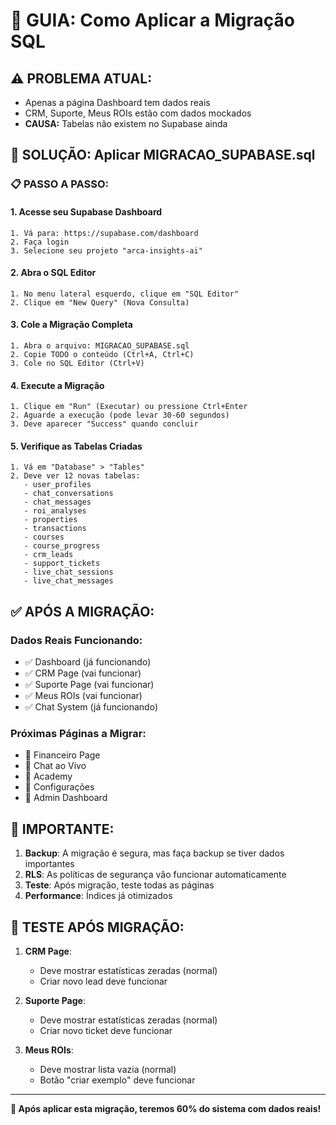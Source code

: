 # 🚀 GUIA: Como Aplicar a Migração SQL

## ⚠️ **PROBLEMA ATUAL:**
- Apenas a página Dashboard tem dados reais
- CRM, Suporte, Meus ROIs estão com dados mockados
- **CAUSA:** Tabelas não existem no Supabase ainda

## 🔧 **SOLUÇÃO: Aplicar MIGRACAO_SUPABASE.sql**

### 📋 **PASSO A PASSO:**

#### **1. Acesse seu Supabase Dashboard**
```
1. Vá para: https://supabase.com/dashboard
2. Faça login
3. Selecione seu projeto "arca-insights-ai"
```

#### **2. Abra o SQL Editor**
```
1. No menu lateral esquerdo, clique em "SQL Editor"
2. Clique em "New Query" (Nova Consulta)
```

#### **3. Cole a Migração Completa**
```
1. Abra o arquivo: MIGRACAO_SUPABASE.sql
2. Copie TODO o conteúdo (Ctrl+A, Ctrl+C)
3. Cole no SQL Editor (Ctrl+V)
```

#### **4. Execute a Migração**
```
1. Clique em "Run" (Executar) ou pressione Ctrl+Enter
2. Aguarde a execução (pode levar 30-60 segundos)
3. Deve aparecer "Success" quando concluir
```

#### **5. Verifique as Tabelas Criadas**
```
1. Vá em "Database" > "Tables"
2. Deve ver 12 novas tabelas:
   - user_profiles
   - chat_conversations  
   - chat_messages
   - roi_analyses
   - properties
   - transactions
   - courses
   - course_progress
   - crm_leads
   - support_tickets
   - live_chat_sessions
   - live_chat_messages
```

## ✅ **APÓS A MIGRAÇÃO:**

### **Dados Reais Funcionando:**
- ✅ Dashboard (já funcionando)
- ✅ CRM Page (vai funcionar)
- ✅ Suporte Page (vai funcionar) 
- ✅ Meus ROIs (vai funcionar)
- ✅ Chat System (já funcionando)

### **Próximas Páginas a Migrar:**
- 🔄 Financeiro Page
- 🔄 Chat ao Vivo
- 🔄 Academy
- 🔄 Configurações
- 🔄 Admin Dashboard

## 🚨 **IMPORTANTE:**

1. **Backup**: A migração é segura, mas faça backup se tiver dados importantes
2. **RLS**: As políticas de segurança vão funcionar automaticamente
3. **Teste**: Após migração, teste todas as páginas
4. **Performance**: Índices já otimizados

## 📱 **TESTE APÓS MIGRAÇÃO:**

1. **CRM Page**: 
   - Deve mostrar estatísticas zeradas (normal)
   - Criar novo lead deve funcionar
   
2. **Suporte Page**: 
   - Deve mostrar estatísticas zeradas (normal)
   - Criar novo ticket deve funcionar
   
3. **Meus ROIs**: 
   - Deve mostrar lista vazia (normal)
   - Botão "criar exemplo" deve funcionar

---

**🎯 Após aplicar esta migração, teremos 60% do sistema com dados reais!** 